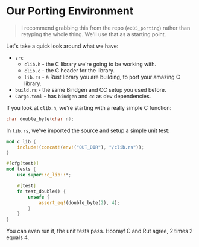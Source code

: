 # Our Porting Environment

> I recommend grabbing this from the repo (`ex05_porting`) rather than retyping the whole thing. We'll use that as a starting point.

Let's take a quick look around what we have:

* `src`
    * `clib.h` - the C library we're going to be working with.
    * `clib.c` - the C header for the library.
    * `lib.rs` - a Rust library you are building, to port your amazing C library.
* `build.rs` - the same Bindgen and CC setup you used before.
* `Cargo.toml` - has `bindgen` and `cc` as dev dependencies.

If you look at `clib.h`, we're starting with a really simple C function:

```c
char double_byte(char n);
```

In `lib.rs`, we've imported the source and setup a simple unit test:

```rust
mod c_lib {
    include!(concat!(env!("OUT_DIR"), "/clib.rs"));
}

#[cfg(test)]
mod tests {
    use super::c_lib::*;

    #[test]
    fn test_double() {
        unsafe {
            assert_eq!(double_byte(2), 4);
        }
    }
}
```

You can even run it, the unit tests pass. Hooray! C and Rut agree, 2 times 2 equals 4.